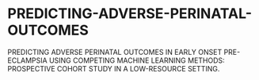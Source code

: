 # PREDICTING-ADVERSE-PERINATAL-OUTCOMES
PREDICTING ADVERSE PERINATAL OUTCOMES IN EARLY ONSET PRE-ECLAMPSIA USING COMPETING MACHINE LEARNING METHODS:  PROSPECTIVE COHORT STUDY IN A LOW-RESOURCE SETTING.
